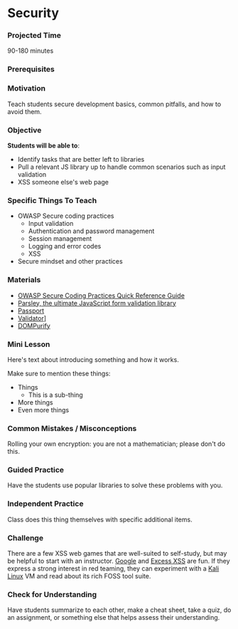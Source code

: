# Security

### Projected Time
90-180 minutes

### Prerequisites


### Motivation
Teach students secure development basics, common pitfalls, and how to avoid them.

### Objective
**Students will be able to**:
- Identify tasks that are better left to libraries
- Pull a relevant JS library up to handle common scenarios such as input validation
- XSS someone else's web page

### Specific Things To Teach
- OWASP Secure coding practices
	- Input validation
	- Authentication and password management
	- Session management
	- Logging and error codes
	- XSS
- Secure mindset and other practices

### Materials

- [OWASP Secure Coding Practices Quick Reference Guide](https://www.owasp.org/images/0/08/OWASP_SCP_Quick_Reference_Guide_v2.pdf)
- [Parsley, the ultimate JavaScript form validation library](http://parsleyjs.org/)
- [Passport](http://passportjs.org/)
- [Validator](https://github.com/chriso/validator.js)]
- [DOMPurify](https://github.com/cure53/DOMPurify)

### Mini Lesson

Here's text about introducing something and how it works.

Make sure to mention these things:
- Things
	- This is a sub-thing
- More things
- Even more things


### Common Mistakes / Misconceptions

Rolling your own encryption: you are not a mathematician; please don't do this.


### Guided Practice

Have the students use popular libraries to solve these problems with you.


### Independent Practice

Class does this thing themselves with specific additional items.


### Challenge

There are a few XSS web games that are well-suited to self-study, but may be helpful to start with an instructor. [Google](https://xss-game.appspot.com/) and [Excess XSS](http://excess-xss.com/) are fun.
If they express a strong interest in red teaming, they can experiment with a [Kali Linux](https://www.kali.org/) VM and read about its rich FOSS tool suite.

### Check for Understanding

Have students summarize to each other, make a cheat sheet, take a quiz, do an assignment, or something else that helps assess their understanding.
